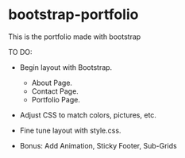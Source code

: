 # bootstrap-portfolio
This is the portfolio made with bootstrap

TO DO:
 - Begin layout with Bootstrap.
    - About Page.
    - Contact Page.
    - Portfolio Page.

 - Adjust CSS to match colors, pictures, etc.

 - Fine tune layout with style.css.

 - Bonus: Add Animation, Sticky Footer, Sub-Grids